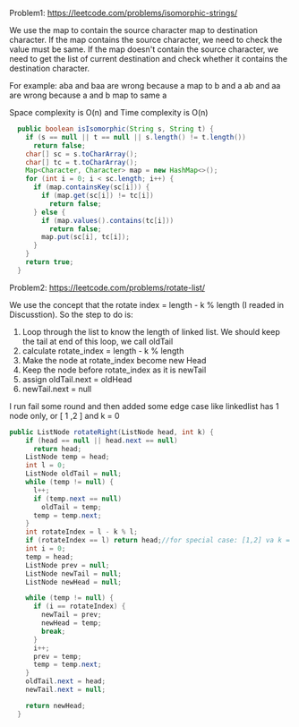 Problem1: https://leetcode.com/problems/isomorphic-strings/

We use the map to contain the source character map to destination character. If the map contains the source character, we need to check the value must be same.
If the map doesn't contain the source character, we need to get the list of current destination and check whether it contains the destination character.

For example: aba and baa are wrong because a map to b and a
             ab and aa are wrong because a and b map to same a
             
Space complexity is O(n) and Time complexity is O(n)

```java
  public boolean isIsomorphic(String s, String t) {
    if (s == null || t == null || s.length() != t.length())
      return false;
    char[] sc = s.toCharArray();
    char[] tc = t.toCharArray();
    Map<Character, Character> map = new HashMap<>();
    for (int i = 0; i < sc.length; i++) {
      if (map.containsKey(sc[i])) {
        if (map.get(sc[i]) != tc[i])
          return false;
      } else {
        if (map.values().contains(tc[i]))
          return false;
        map.put(sc[i], tc[i]);
      }
    }
    return true;
  }
```

Problem2: https://leetcode.com/problems/rotate-list/

We use the concept that the rotate index = length - k % length (I readed in Discusstion).
So the step to do is:
1. Loop through the list to know the length of linked list. We should keep the tail at end of this loop, we call oldTail
2. calculate rotate_index = length - k % length
3. Make the node at rotate_index become new Head
4. Keep the node before rotate_index as it is newTail
5. assign oldTail.next = oldHead
5. newTail.next = null

I run fail some round and then added some edge case like linkedlist has 1 node only, or [ 1 ,2 ] and k = 0

```java
public ListNode rotateRight(ListNode head, int k) {
    if (head == null || head.next == null)
      return head;
    ListNode temp = head;
    int l = 0;
    ListNode oldTail = null;
    while (temp != null) {
      l++;
      if (temp.next == null)
        oldTail = temp;
      temp = temp.next;
    }
    int rotateIndex = l - k % l;
    if (rotateIndex == l) return head;//for special case: [1,2] va k = 0
    int i = 0;
    temp = head;
    ListNode prev = null;
    ListNode newTail = null;
    ListNode newHead = null;

    while (temp != null) {
      if (i == rotateIndex) {
        newTail = prev;
        newHead = temp;
        break;
      }
      i++;
      prev = temp;
      temp = temp.next;
    }
    oldTail.next = head;
    newTail.next = null;

    return newHead;
  }
```
